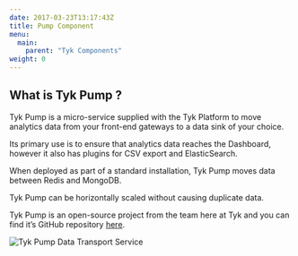 ```yaml
---
date: 2017-03-23T13:17:43Z
title: Pump Component
menu:
  main:
    parent: "Tyk Components"
weight: 0 
---
```


## What is Tyk Pump ?

Tyk Pump is a micro-service supplied with the Tyk Platform to move analytics data from your front-end gateways to a data sink of your choice.

Its primary use is to ensure that analytics data reaches the Dashboard, however it also has plugins for CSV export and ElasticSearch.

When deployed as part of a standard installation, Tyk Pump moves data between Redis and MongoDB.

Tyk Pump can be horizontally scaled without causing duplicate data.

Tyk Pump is an open-source project from the team here at Tyk and you can find it’s GitHub repository [here][1].

![Tyk Pump Data Transport Service][2]

 [1]: https://github.com/TykTechnologies/tyk-pump
 [2]: /img/diagrams/pump.png

